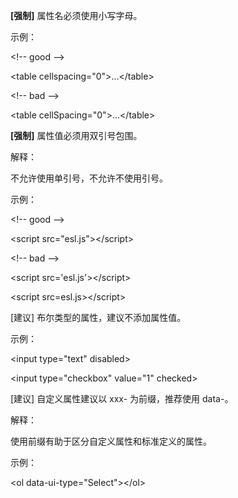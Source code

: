 **\[强制\]** 属性名必须使用小写字母。

示例：

&lt;!-- good --&gt;

&lt;table cellspacing="0"&gt;...&lt;/table&gt;

&lt;!-- bad --&gt;

&lt;table cellSpacing="0"&gt;...&lt;/table&gt;

**\[强制\]** 属性值必须用双引号包围。

解释：

不允许使用单引号，不允许不使用引号。

示例：

&lt;!-- good --&gt;

&lt;script src="esl.js"&gt;&lt;/script&gt;

&lt;!-- bad --&gt;

&lt;script src='esl.js'&gt;&lt;/script&gt;

&lt;script src=esl.js&gt;&lt;/script&gt;

\[建议\] 布尔类型的属性，建议不添加属性值。

示例：

&lt;input type="text" disabled&gt;

&lt;input type="checkbox" value="1" checked&gt;

\[建议\] 自定义属性建议以 xxx- 为前缀，推荐使用 data-。

解释：

使用前缀有助于区分自定义属性和标准定义的属性。

示例：

&lt;ol data-ui-type="Select"&gt;&lt;/ol&gt;

